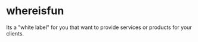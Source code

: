 # whereisfun
Its a "white label" for you that want to provide services or products for your clients.

